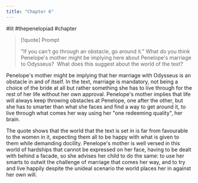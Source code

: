 ```yaml
---
title: "Chapter 6"
---
```

#lit #thepenelopiad #chapter 

> [!quote] Prompt
> 
> "If you can't go through an obstacle, go around it." What do you think Penelope's mother might be implying here about Penelope's marriage to Odysseus?  What does this suggest about the world of the text?

Penelope's mother might be implying that her marriage with Odysseus is an obstacle in and of itself. In the text, marriage is mandatory, not being a choice of the bride at all but rather something she has to live through for the rest of her life without her own approval. Penelope's mother implies that life will always keep throwing obstacles at Penelope, one after the other, but she has to smarter than what she faces and find a way to get around it, to live through what comes her way using her "one redeeming quality", her brain.

The quote shows that the world that the text is set in is far from favourable to the women in it, expecting them all to be happy with what is given to them while demanding docility. Penelope's mother is well versed in this world of hardships that cannot be expressed on her face, having to be dealt with behind a facade, so she advises her child to do the same: to use her smarts to outwit the challenge of marriage that comes her way, and to try and live happily despite the unideal scenario the world places her in against her own will.